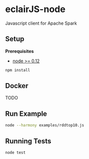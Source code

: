 eclairJS-node
===================

Javascript client for Apache Spark

Setup
---------------

**Prerequisites**
- [node >= 0.12](http://nodejs.org/)


```bash
npm install
```

Docker
------
TODO

Run Example
---------

```bash
node --harmony examples/rddtop10.js
```

Running Tests
-----

```bash
node test
```
